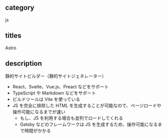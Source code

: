 ## category

js

## titles

Astro

## description

静的サイトビルダー（静的サイトジェネレーター）

- React、Svelte、Vue.js、Preact などをサポート
- TypeScript や Markdown などをサポート
- ビルドツールは Vite を使っている
- JS を完全に排除した HTML を生成することが可能なので、ページロードや操作可能になるまでが速い
  - もし、JS を利用する場合も並列でロードしてくれる
  - Gatsby などのフレームワークは JS を生成するため、操作可能になるまで時間がかかる
